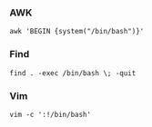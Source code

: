 ### AWK
```
awk 'BEGIN {system("/bin/bash")}'
```

### Find
```
find . -exec /bin/bash \; -quit
```

### Vim
```
vim -c ':!/bin/bash'
```